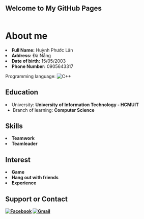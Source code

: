 ## Welcome to My GitHub Pages

<p><img src="https://komarev.com/ghpvc/?username=21521160&amp;color=green&amp;style=flat-square
" alt="" /></p>
<h1 id="about-me">About me</h1>
<li><strong>Full Name:</strong> Huỳnh Phước Lân </li>
<li><strong>Address:</strong> Đà Nẵng </li>
<li><strong>Date of birth:</strong> 15/05/2003 </li>
<li><strong>Phone Number:</strong> 0905643317 </li>
<p>Programming language: <img src="https://img.shields.io/badge/c++-%2300599C.svg?style=for-the-badge&amp;logo=c%2B%2B&amp;logoColor=white" alt="C++"></p>

<h2 id="education">
 Education </h2>
  <li>University: <strong>University of Information Technology - HCMUIT</strong>
    <ul>
      <li>Branch of learning: <strong>Computer Science</strong></li>
    </ul>
  </li>
<h2 id="skill">
  Skills </h2>
<li><strong> Teamwork
<li><strong> Teamleader
  
<h2 id="interest">
  Interest </h2>
<li><strong> Game
<li><strong> Hang out with friends 
<li><strong> Experience 
<h2 id="contact">
  Support or Contact </h2>

<a href="https://www.facebook.com/huynhphuoclan"><img src="https://img.shields.io/badge/Facebook-%231877F2.svg?style=for-the-badge&amp;logo=Facebook&amp;logoColor=white
" alt="Facebook" /></a>
<a href="mailto:215211064@gm.uit.edu.vn"><img src="https://img.shields.io/badge/Gmail-D14836?style=for-the-badge&amp;logo=gmail&amp;logoColor=white
" alt="Gmail" /></a>
</strong></li></strong></li></strong></li></strong></li></strong></li></li></li></li></li>
